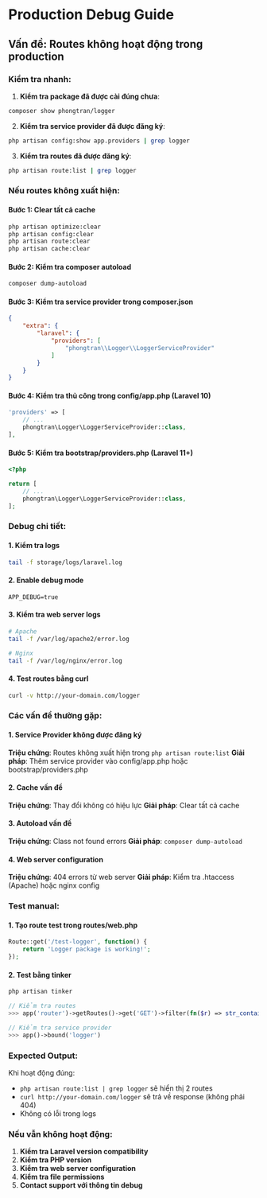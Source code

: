 # Production Debug Guide

## Vấn đề: Routes không hoạt động trong production

### Kiểm tra nhanh:

1. **Kiểm tra package đã được cài đúng chưa**:
```bash
composer show phongtran/logger
```

2. **Kiểm tra service provider đã được đăng ký**:
```bash
php artisan config:show app.providers | grep logger
```

3. **Kiểm tra routes đã được đăng ký**:
```bash
php artisan route:list | grep logger
```

### Nếu routes không xuất hiện:

#### Bước 1: Clear tất cả cache
```bash
php artisan optimize:clear
php artisan config:clear
php artisan route:clear
php artisan cache:clear
```

#### Bước 2: Kiểm tra composer autoload
```bash
composer dump-autoload
```

#### Bước 3: Kiểm tra service provider trong composer.json
```json
{
    "extra": {
        "laravel": {
            "providers": [
                "phongtran\\Logger\\LoggerServiceProvider"
            ]
        }
    }
}
```

#### Bước 4: Kiểm tra thủ công trong config/app.php (Laravel 10)
```php
'providers' => [
    // ...
    phongtran\Logger\LoggerServiceProvider::class,
],
```

#### Bước 5: Kiểm tra bootstrap/providers.php (Laravel 11+)
```php
<?php

return [
    // ...
    phongtran\Logger\LoggerServiceProvider::class,
];
```

### Debug chi tiết:

#### 1. Kiểm tra logs
```bash
tail -f storage/logs/laravel.log
```

#### 2. Enable debug mode
```env
APP_DEBUG=true
```

#### 3. Kiểm tra web server logs
```bash
# Apache
tail -f /var/log/apache2/error.log

# Nginx
tail -f /var/log/nginx/error.log
```

#### 4. Test routes bằng curl
```bash
curl -v http://your-domain.com/logger
```

### Các vấn đề thường gặp:

#### 1. Service Provider không được đăng ký
**Triệu chứng**: Routes không xuất hiện trong `php artisan route:list`
**Giải pháp**: Thêm service provider vào config/app.php hoặc bootstrap/providers.php

#### 2. Cache vấn đề
**Triệu chứng**: Thay đổi không có hiệu lực
**Giải pháp**: Clear tất cả cache

#### 3. Autoload vấn đề
**Triệu chứng**: Class not found errors
**Giải pháp**: `composer dump-autoload`

#### 4. Web server configuration
**Triệu chứng**: 404 errors từ web server
**Giải pháp**: Kiểm tra .htaccess (Apache) hoặc nginx config

### Test manual:

#### 1. Tạo route test trong routes/web.php
```php
Route::get('/test-logger', function() {
    return 'Logger package is working!';
});
```

#### 2. Test bằng tinker
```php
php artisan tinker

// Kiểm tra routes
>>> app('router')->getRoutes()->get('GET')->filter(fn($r) => str_contains($r->uri(), 'logger'))->count()

// Kiểm tra service provider
>>> app()->bound('logger')
```

### Expected Output:

Khi hoạt động đúng:
- `php artisan route:list | grep logger` sẽ hiển thị 2 routes
- `curl http://your-domain.com/logger` sẽ trả về response (không phải 404)
- Không có lỗi trong logs

### Nếu vẫn không hoạt động:

1. **Kiểm tra Laravel version compatibility**
2. **Kiểm tra PHP version**
3. **Kiểm tra web server configuration**
4. **Kiểm tra file permissions**
5. **Contact support với thông tin debug** 